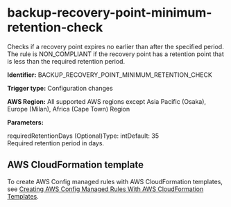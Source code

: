 # backup\-recovery\-point\-minimum\-retention\-check<a name="backup-recovery-point-minimum-retention-check"></a>

Checks if a recovery point expires no earlier than after the specified period\. The rule is NON\_COMPLIANT if the recovery point has a retention point that is less than the required retention period\. 

**Identifier:** BACKUP\_RECOVERY\_POINT\_MINIMUM\_RETENTION\_CHECK

**Trigger type:** Configuration changes

**AWS Region:** All supported AWS regions except Asia Pacific \(Osaka\), Europe \(Milan\), Africa \(Cape Town\) Region

**Parameters:**

requiredRetentionDays \(Optional\)Type: intDefault: 35  
Required retention period in days\.

## AWS CloudFormation template<a name="w76aac11c31c17b7c45c15"></a>

To create AWS Config managed rules with AWS CloudFormation templates, see [Creating AWS Config Managed Rules With AWS CloudFormation Templates](aws-config-managed-rules-cloudformation-templates.md)\.